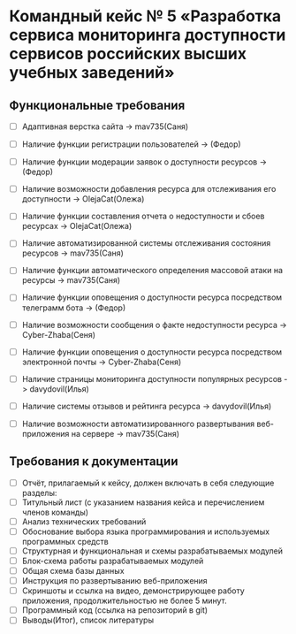 # Командный кейс № 5 «Разработка сервиса мониторинга доступности сервисов российских высших учебных заведений»

## Функциональные требования
- [ ] Адаптивная верстка сайта -> mav735(Саня)
- [ ] Наличие функции регистрации пользователей -> (Федор)
- [ ] Наличие функции модерации заявок о доступности ресурсов -> (Федор)
- [ ] Наличие возможности добавления ресурса для отслеживания его доступности -> OlejaCat(Олежа)
- [ ] Наличие функции составления отчета о недоступности и сбоев ресурсах -> OlejaCat(Олежа)
- [ ] Наличие автоматизированной системы отслеживания состояния ресурсов -> mav735(Саня)
- [ ] Наличие функции автоматического определения массовой атаки на ресурсы -> mav735(Саня)
- [ ] Наличие функции оповещения о доступности ресурса посредством телеграмм бота -> (Федор)
- [ ] Наличие возможности сообщения о факте недоступности ресурса -> Cyber-Zhaba(Сеня)
- [ ] Наличие функции оповещения о доступности ресурса посредством электронной почты -> Cyber-Zhaba(Сеня)
- [ ] Наличие страницы мониторинга доступности популярных ресурсов -> davydovil(Илья)
- [ ] Наличие системы отзывов и рейтинга ресурса -> davydovil(Илья)
- [ ] Наличие возможности автоматизированного развертывания веб-приложения на сервере -> mav735(Саня)



## Требования к документации
- [ ] Отчёт, прилагаемый к кейсу, должен включать в себя следующие разделы:
- [ ] Титульный лист (с указанием названия кейса и перечислением членов команды)
- [ ] Анализ технических требований
- [ ] Обоснование выбора языка программирования и используемых программных средств
- [ ] Структурная и функциональная и схемы разрабатываемых модулей
- [ ] Блок-схема работы разрабатываемых модулей
- [ ] Общая схема базы данных
- [ ] Инструкция по развертыванию веб-приложения
- [ ] Скриншоты и ссылка на видео, демонстрирующее работу приложения, продолжительностью не более 5 минут.
- [ ] Программный код (ссылка на репозиторий в git)
- [ ] Выводы(Итог), список литературы 

